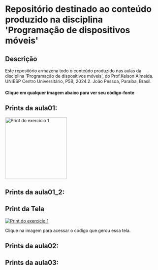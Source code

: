 # Repositório destinado ao conteúdo produzido na disciplina 'Programação de dispositivos móveis'

## Descrição
Este repositório armazena todo o conteúdo produzido nas aulas da disciplina 'Programação de dispositivos móveis', do Prof.Kelson Almeida. UNIESP Centro Universitário, P5B, 2024.2. João Pessoa, Paraíba, Brasil.


<h4><strong>Clique em qualquer imagem abaixo para ver seu código-fonte</strong></h4>

## Prints da aula01:
<a href="https://github.com/SymoneBCavalcantiC/PrgrmDispositivosMoveis/blob/main/aula01/src/components/Exercicio01.js">
  <img src="[https://drive.google.com/uc?export=view&id=1JCdYq81L50Ly_T6if9r_2_Piz1wT7vQw](https://drive.google.com/file/d/1CJdqY18l5OLdY_T6i9f0_z_Py1zW7qwa/view?usp=sharing)" alt="Print do exercício 1" style="width:200px;"/>
</a>

## Prints da aula01_2:
## Print da Tela
[![Print do exercício 1](https://drive.google.com/uc?export=view&id=1JCdYq81L50Ly_T6if9r_2_Piz1wT7vQw)](https://github.com/SymoneBCavalcantiC/PrgrmDispositivosMoveis/blob/main/aula01/src/components/Exercicio01.js)

Clique na imagem para acessar o código que gerou essa tela.


## Prints da aula02:


## Prints da aula03:

